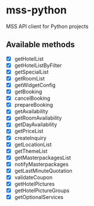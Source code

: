 # mss-python

MSS API client for Python projects

<!-- ## Dependencies

This library requires an IANA Time Zone database to be present on the operating system (because it uses https://pkg.go.dev/time#LoadLocation). This database comes pre-installed with many Linux distros. If it’s unavailable (such as on Windows), https://pkg.go.dev/time/tzdata can be imported in the main program (which uses mss-go) instead. -->

## Available methods

- [x] getHotelList 
- [x] getHotelListByFilter
- [x] getSpecialList 
- [x] getRoomList
- [x] getWidgetConfig 
- [x] getBooking
- [x] cancelBooking 
- [x] prepareBooking 
- [x] getAvailability 
- [x] getRoomAvailability
- [x] getDayAvailability
- [x] getPriceList 
- [x] createInquiry
- [x] getLocationList 
- [x] getThemeList
- [x] getMasterpackagesList
- [x] notifyMasterpackages
- [x] getLastMinuteQuotation
- [x] validateCoupon
- [x] getHotelPictures
- [x] getHotelPictureGroups
- [x] getOptionalServices

<!-- - 

TODO

- [x] getInquiry - how to find booking IDs?


- [x] getUserSources 

  -->

<!-- Warning: Only the methods with a ✓ next to them have been tested so far.

## Before running examples/tests

Set the environment variables with:

```Bash
export $(make env)
```

## Examples

Run `make simple` or `make advanced`

## Tests

Run `make test` -->
